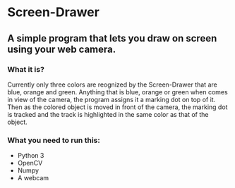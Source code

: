# Screen-Drawer
## A simple program that lets you draw on screen using your web camera.

### What it is?
Currently only three colors are reognized by the Screen-Drawer that are blue, orange and green. Anything that is blue, orange or green when comes in view of the camera, the program assigns it a marking dot on top of it. Then as the colored object is moved in front of the camera, the marking dot is tracked and the track is highlighted in the same color as that of the object.

### What you need to run this:
* Python 3
* OpenCV
* Numpy
* A webcam

